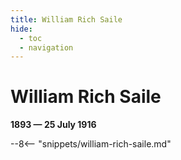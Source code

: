 ```yaml
---
title: William Rich Saile 
hide:
  - toc
  - navigation 
---
```


# William Rich Saile 

**1893 — 25 July 1916**

--8<-- "snippets/william-rich-saile.md"
